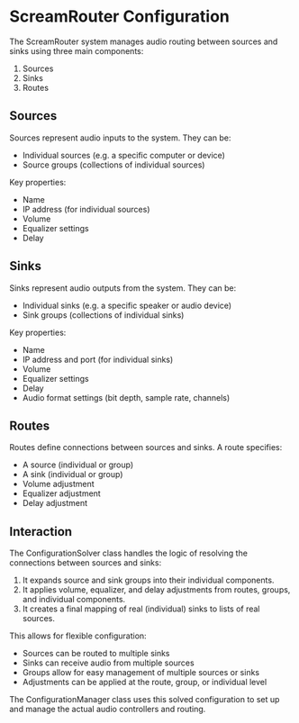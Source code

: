 # ScreamRouter Configuration

The ScreamRouter system manages audio routing between sources and sinks using three main components:

1. Sources
2. Sinks 
3. Routes

## Sources

Sources represent audio inputs to the system. They can be:

- Individual sources (e.g. a specific computer or device)
- Source groups (collections of individual sources)

Key properties:
- Name
- IP address (for individual sources)
- Volume
- Equalizer settings
- Delay

## Sinks 

Sinks represent audio outputs from the system. They can be:

- Individual sinks (e.g. a specific speaker or audio device)
- Sink groups (collections of individual sinks)

Key properties:
- Name
- IP address and port (for individual sinks)
- Volume
- Equalizer settings
- Delay
- Audio format settings (bit depth, sample rate, channels)

## Routes

Routes define connections between sources and sinks. A route specifies:

- A source (individual or group)
- A sink (individual or group)
- Volume adjustment
- Equalizer adjustment
- Delay adjustment

## Interaction

The ConfigurationSolver class handles the logic of resolving the connections between sources and sinks:

1. It expands source and sink groups into their individual components.
2. It applies volume, equalizer, and delay adjustments from routes, groups, and individual components.
3. It creates a final mapping of real (individual) sinks to lists of real sources.

This allows for flexible configuration:
- Sources can be routed to multiple sinks
- Sinks can receive audio from multiple sources
- Groups allow for easy management of multiple sources or sinks
- Adjustments can be applied at the route, group, or individual level

The ConfigurationManager class uses this solved configuration to set up and manage the actual audio controllers and routing.
